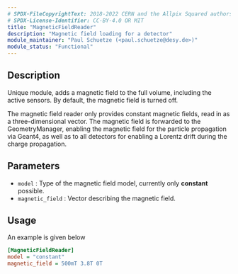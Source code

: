 ```yaml
---
# SPDX-FileCopyrightText: 2018-2022 CERN and the Allpix Squared authors
# SPDX-License-Identifier: CC-BY-4.0 OR MIT
title: "MagneticFieldReader"
description: "Magnetic field loading for a detector"
module_maintainer: "Paul Schuetze (<paul.schuetze@desy.de>)"
module_status: "Functional"
---
```


## Description
Unique module, adds a magnetic field to the full volume, including the active sensors. By default, the magnetic field is turned off.

The magnetic field reader only provides constant magnetic fields, read in as a three-dimensional vector. The magnetic field is forwarded to the GeometryManager, enabling the magnetic field for the particle propagation via Geant4, as well as to all detectors for enabling a Lorentz drift during the charge propagation.

## Parameters
* `model` : Type of the magnetic field model, currently only **constant** possible.
* `magnetic_field` : Vector describing the magnetic field.

## Usage
An example is given below

```ini
[MagneticFieldReader]
model = "constant"
magnetic_field = 500mT 3.8T 0T
```
